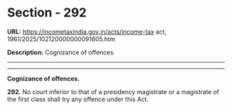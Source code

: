 # Section - 292

**URL:** https://incometaxindia.gov.in/acts/income-tax act, 1961/2025/102120000000091605.htm

**Description:** Cognizance of offences

---

****

**Cognizance of offences.**

**292.** No court inferior to that of a presidency magistrate or a magistrate of the first class shall try any offence under this Act.